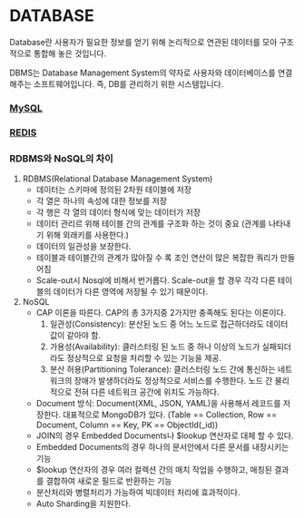 # DATABASE
Database란 사용자가 필요한 정보를 얻기 위해 논리적으로 연관된 데이터를 모아 구조적으로 통합해 놓은 것입니다.

DBMS는 Database Management System의 약자로 사용자와 데이터베이스를 연결해주는 소프트웨어입니다. 즉, DB를 관리하기 위한 시스템입니다.

### [MySQL](rdbms/MySQL.md)

### [REDIS](in-memory/REDIS.md)

### RDBMS와 NoSQL의 차이

1. RDBMS(Relational Database Management System)
    - 데이터는 스키마에 정의된 2차원 테이블에 저장
    - 각 열은 하나의 속성에 대한 정보를 저장
    - 각 행은 각 열의 데이터 형식에 맞는 데이터가 저장
    - 데이터 관리르 위해 테이블 간의 관계를 구조화 하는 것이 중요 (관계를 나타내기 위해 외래키를 사용한다.)
    - 데이터의 일관성을 보장한다.
    - 테이블과 테이블간의 관계가 많아질 수 록 조인 연산이 많은 복잡한 쿼리가 만들어짐
    - Scale-out시 Nosql에 비해서 번거롭다. Scale-out을 할 경우 각각 다른 테이블의 데이터가 다른 영역에 저장될 수 있기 때문이다.
2. NoSQL
    - CAP 이론을 따른다. CAP의 총 3가지중 2가지만 충족해도 된다는 이론이다.
        1. 일관성(Consistency): 분산된 노드 중 어느 노드로 접근하더라도 데이터 값이 같아야 함.
        2. 가용성(Availability): 클러스터링 된 노드 중 하나 이상의 노드가 실패되더라도 정상적으로 요청을 처리할 수 있는 기능을 제공.
        3. 분산 허용(Partitioning Tolerance): 클러스터링 노드 간에 통신하는 네트워크의 장애가 발생하더라도 정상적으로 서비스를 수행한다. 노드 간 물리적으로 전혀 다른 네트워크 공간에 위치도 가능하다.
    - Document 방식: Document(XML, JSON, YAML)을 사용해서 레코드를 저장한다. 대표적으로 MongoDB가 있다. (Table == Collection, Row == Document, Column == Key, PK == ObjectId(_id))
    - JOIN의 경우 Embedded Documents나 $lookup 연산자로 대체 할 수 있다.
    - Embedded Documents의 경우 하나의 문서안에서 다른 문서를 내장시키는 기능
    - $lookup 연산자의 경우 여러 컬렉션 간의 매치 작업을 수행하고, 매칭된 결과를 결합하여 새로운 필드로 반환하는 기능
    - 분산처리와 병렬처리가 가능하여 빅데이터 처리에 효과적이다.
    - Auto Sharding을 지원한다.
